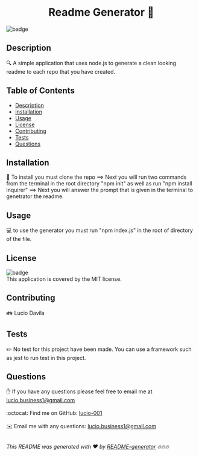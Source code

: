<h1 align="center">Readme Generator 👋</h1>
  
![badge](https://img.shields.io/badge/license-MIT-brightgreen)<br />

## Description
🔍 A simple application that uses node.js to generate a clean looking readme to each repo that you have created.

## Table of Contents
- [Description](#description)
- [Installation](#installation)
- [Usage](#usage)
- [License](#license)
- [Contributing](#contributing)
- [Tests](#tests)
- [Questions](#questions)

## Installation
💾 To install you must clone the repo ==> Next you will run two commands from the terminal in the root directory "npm init" as well as run "npm install inquirer" ==> Next you will answer the prompt that is given in the terminal to genetrator the readme.  

## Usage
💻 to use the generator you must run "npm index.js" in the root of directory of the file.

## License
![badge](https://img.shields.io/badge/license-MIT-brightgreen)
<br />
This application is covered by the MIT license. 

## Contributing
👪 Lucio Davila

## Tests
✏️ No test for this project have been made. You can use a framework such as jest to run test in this project.

## Questions
✋ If you have any questions please feel free to email me at lucio.business1@gmail.com<br />
<br />
:octocat: Find me on GitHub: [lucio-001](https://github.com/lucio-001)<br />
<br />
✉️ Email me with any questions: lucio.business1@gmail.com<br /><br />

_This README was generated with ❤️ by [README-generator](https://github.com/lucio-001/Readme-Generator) 🔥🔥🔥_
 
